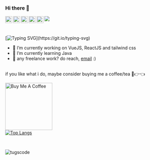 
### Hi there 👋
<a href="https://www.facebook.com/tugserdenetugsuu/">
  <img align="left" alt="Tugsuu's Instagram" width="22px" src="https://img.icons8.com/color/48/000000/facebook-new.png" />
</a>
<a href="https://www.instagram.com/tugserdenetugsuu/">
  <img align="left" alt="Tugsuu's Instagram" width="22px" src="https://raw.githubusercontent.com/hussainweb/hussainweb/main/icons/instagram.png" />
</a>
<a href="https://discord.gg/FN5ka4U3">
  <img align="left" alt="Tugsuu's Discord" width="22px" src="https://raw.githubusercontent.com/peterthehan/peterthehan/master/assets/discord.svg" />
</a>
<a href="https://twitter.com/tugserdenetugs">
  <img align="left" alt="Tugs-Erdene | Twitter" width="22px" src="https://raw.githubusercontent.com/peterthehan/peterthehan/master/assets/twitter.svg" />
</a>
<a href="https://www.linkedin.com/in/tugs-erdene-otgonbat-95b470107/">
  <img align="left" alt="Tugsuu's LinkedIN" width="22px" src="https://raw.githubusercontent.com/peterthehan/peterthehan/master/assets/linkedin.svg" />
</a>

![](https://visitor-badge.glitch.me/badge?page_id=tugscode)

<br />


[![Typing SVG](https://readme-typing-svg.herokuapp.com?font=Fira+Code&duration=2500&pause=1000&width=435&lines=I'm+Tugs-Erdene;Fullstack+developer+since+2021.)](https://git.io/typing-svg)
- 🔭 I’m currently working on VueJS, ReactJS and tailwind css
- 🌱 I’m currently learning Java
- 💼 any freelance work? do reach, [email](mailto:tugserdene.otgonbat@gmail.com) :)

<!--
**tugscode/tugscode** is a ✨ _special_ ✨ repository because its `README.md` (this file) appears on your GitHub profile.

Here are some ideas to get you started:

- 🔭 I’m currently working on ...Unitel
- 🌱 I’m currently learning Software development
- 👯 I’m looking to collaborate on ...
- 🤔 I’m looking for help with ...
- 💬 Ask me about ...
- 📫 How to reach me: ...
- 😄 Pronouns: ...
- ⚡ Fun fact: ...
-->
<br />
if you like what i do, maybe consider buying me a coffee/tea 🥺👉👈

<a href="https://www.buymeacoffee.com/tugscode" target="_blank"><img src="https://cdn.buymeacoffee.com/buttons/v2/default-red.png" alt="Buy Me A Coffee" width="150" ></a>
<br />
[![Top Langs](https://github-readme-stats.vercel.app/api/top-langs/?username=tugscode)](https://github.com/tugscode/github-readme-stats)

<br />

<p> <img src="https://github-readme-stats.vercel.app/api?username=tugscode&show_icons=true&theme=gotham" alt="tugscode" />

